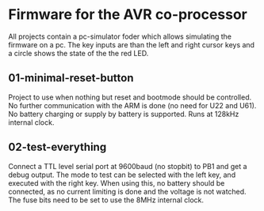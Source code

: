 # Firmware for the AVR co-processor #
All projects contain a pc-simulator foder which allows simulating the firmware on a pc.
The key inputs are than the left and right cursor keys and a circle shows the state of the the red LED.

## 01-minimal-reset-button ##
Project to use when nothing but reset and bootmode should be controlled.
No further communication with the ARM is done (no need for U22 and U61).
No battery charging or supply by battery is supported. Runs at 128kHz internal clock.

## 02-test-everything ##
Connect a TTL level serial port at 9600baud (no stopbit) to PB1 and get a debug output.
The mode to test can be selected with the left key, and executed with the right key.
When using this, no battery should be connected, as no current limiting is done and
the voltage is not watched. The fuse bits need to be set to use the 8MHz internal clock.





